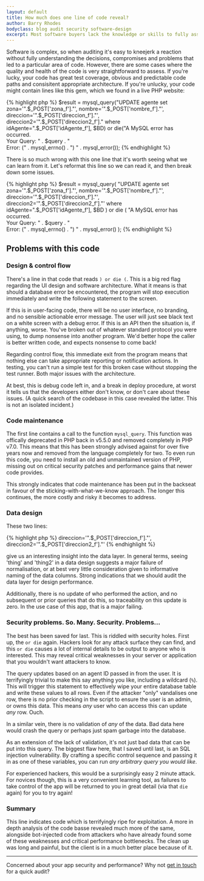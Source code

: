 ```yaml
---
layout: default
title: How much does one line of code reveal?
author: Barry Rhodes
bodyclass: blog audit security software-design
excerpt: Most software buyers lack the knowledge or skills to fully assess what they've bought. We offer professional auditing of code to find any issues that may need addressing and give you a general indicator of code health. Sometimes these audits turn out to be shockingly easy to complete. Here's a quick exaple of some cowboy code that is a dead giveaway your developers are *not* experienced profesionals.
---
```


Software is complex, so when auditing it's easy to kneejerk a reaction without fully understanding the decisions, compromises and problems that led to a particular area of code. However, there are some cases where the quality and health of the code is very straightforward to assess. If you're lucky, your code has great test coverage, obvious and predictable code paths and consisitent appropriate architecture. If you're unlucky, your code might contain lines like this gem, which we found in a live PHP website:

{% highlight php %}
$result = mysql_query("UPDATE agente set zona='".$_POST['zona_f']."', nombre='".$_POST['nombre_f']."', direccion='".$_POST['direccion_f']."', direccion2='".$_POST['direccion2_f']." where idAgente=".$_POST['idAgente_f'], $BD) or die("A MySQL error has occurred.<br />Your Query: " . $query . "<br /> Error: (" . mysql_errno() . ") " . mysql_error());
{% endhighlight %}

There is so much wrong with this one line that it's worth seeing what we can learn from it. Let's reformat this line so we can read it, and then break down some issues.

{% highlight php %}
$result = mysql_query(
    "UPDATE agente set
        zona='".$_POST['zona_f']."',
        nombre='".$_POST['nombre_f']."',
        direccion='".$_POST['direccion_f']."',
        direccion2='".$_POST['direccion2_f']."'
    where idAgente=".$_POST['idAgente_f'],
    $BD
) or die (
    "A MySQL error has occurred.<br />
    Your Query: " . $query . "<br />
    Error: (" . mysql_errno() . ") " . mysql_error()
);
{% endhighlight %}

## Problems with this code

### Design & control flow

There's a line in that code that reads `) or die (`. This is a big red flag regarding the UI design and software architecture. What it means is that should a database error be encountered, the program will stop execution immediately and write the following statement to the screen.

If this is in user-facing code, there will be no user interface, no branding, and no sensible actionable error message. The user will just see black text on a white screen with a debug error. If this is an API then the situation is, if anything, worse. You've broken out of whatever standard protocol you were using, to dump nonsense into another program. We'd better hope the caller is better written code, and expects nonsense to come back!

Regarding control flow, this immediate exit from the program means that nothing else can take appropriate reporting or notification actions. In testing, you can't run a simple test for this broken case without stopping the test runner. Both major issues with the architecture.

At best, this is debug code left in, and a break in deploy procedure, at worst it tells us that the developers either don't know, or don't care about these issues. (A quick search of the codebase in this case revealed the latter. This is not an isolated incident.)

### Code maintenance

The first line contains a call to the function `mysql_query`. This function was offically deprecated in PHP back in v5.5.0 and removed completely in PHP v7.0. This means that this has been strongly advised against for over five years now and removed from the language completely for two. To even run this code, you need to install an old and unmaintained version of PHP, missing out on critical security patches and performance gains that newer code provides.

This strongly indicates that code maintenance has been put in the backseat in favour of the sticking-with-what-we-know approach. The longer this continues, the more costly and risky it becomes to address.

### Data design

These two lines:

{% highlight php %}
direccion='".$_POST['direccion_f']."',
direccion2='".$_POST['direccion2_f']."'
{% endhighlight %}

give us an interesting insight into the data layer. In general terms, seeing 'thing' and 'thing2' in a data design suggests a major failure of normalisation, or at best very little consideration given to informative naming of the data columns. Strong indications that we should audit the data layer for design performance.

Additionally, there is no update of who performed the action, and no subsequent or prior queries that do this, so traceability on this update is zero. In the use case of this app, that is a major failing.

### Security problems. So. Many. Security. Problems...

The best has been saved for last. This is riddled with security holes. First up, the `or die` again. Hackers look for any attack surface they can find, and this `or die` causes a lot of internal details to be output to anyone who is interested. This may reveal critical weaknesses in your server or application that you wouldn't want attackers to know.

The query updates based on an agent ID passed in from the user. It is terrifyingly trivial to make this say anything you like, including a wildcard (`%`). This will trigger this statement to effectively wipe your entire database table and write these values to all rows. Even if the attacker "only" vandalises one row, there is no prior checking in the script to ensure the user is an admin, or owns this data. This means *any* user who can access this can update *any* row. Ouch.

In a similar vein, there is no validation of _any_ of the data. Bad data here would crash the query or perhaps just spam garbage into the database.

As an extension of the lack of validation, it's not just bad data that can be put into this query. The biggest flaw here, that I saved until last, is an SQL injection vulnerability. By crafting a specific control sequence and passing it in as one of these variables, you can run *any arbitrary query you would like*.

For experienced hackers, this would be a surprisingly easy 2 minute attack. For novices though, this is a very convenient learning tool, as failures to take control of the app will be returned to you in great detail (via that `die` again) for you to try again!

### Summary

This line indicates code which is terrifyingly ripe for exploitation. A more in depth analysis of the code basse revealed much more of the same, alongside bot-injected code from attackers who have already found some of these weaknesses and critical performance bottlenecks. The clean up was long and painful, but the client is in a much better place because of it.

---

Concerned about your app security and performance? Why not <a href="/contact">get in touch</a> for a quick audit?
